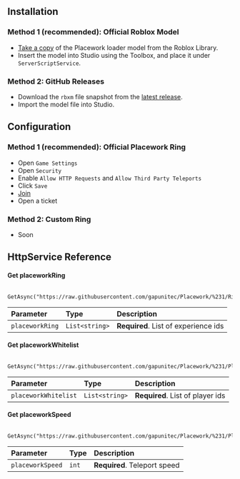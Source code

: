 
## Installation

### Method 1 (recommended): Official Roblox Model

 + [Take a copy](https://create.roblox.com/store/asset/89620544219193/Placework) of the Placework loader model from the Roblox Library.
 + Insert the model into Studio using the Toolbox, and place it under `ServerScriptService`.

### Method 2: GitHub Releases

 + Download the `rbxm` file snapshot from the [latest release](https://github.com/gapunitec/Placework/releases/latest).
 + Import the model file into Studio.

## Configuration

### Method 1 (recommended): Official Placework Ring

 + Open `Game Settings`
 + Open `Security`
 + Enable `Allow HTTP Requests` and `Allow Third Party Teleports`
 + Click `Save`
 + [Join](discord.gg/teZh5QSM9N)
 + Open a ticket

### Method 2: Custom Ring

 + Soon

## HttpService Reference

#### Get placeworkRing

```http
  GetAsync("https://raw.githubusercontent.com/gapunitec/Placework/%231/Rings/PlaceworkRing1.txt"):split(",")
```

| Parameter | Type     | Description                |
| :-------- | :------- | :------------------------- |
| `placeworkRing` | `List<string>` | **Required**. List of experience ids |

#### Get placeworkWhitelist

```http
  GetAsync("https://raw.githubusercontent.com/gapunitec/Placework/%231/PlaceworkWhitelist.txt"):split(",")
```

| Parameter | Type     | Description                       |
| :-------- | :------- | :-------------------------------- |
| `placeworkWhitelist` | `List<string>` | **Required**. List of player ids |

#### Get placeworkSpeed

```http
  GetAsync("https://raw.githubusercontent.com/gapunitec/Placework/%231/PlaceworkSpeed.txt"):split(",")
```

| Parameter | Type     | Description                       |
| :-------- | :------- | :-------------------------------- |
| `placeworkSpeed` | `int` | **Required**. Teleport speed |
